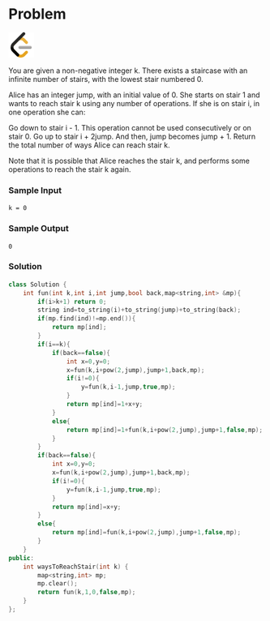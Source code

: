 # Problem
<a href="https://leetcode.com/problems/find-number-of-ways-to-reach-the-k-th-stair/description/">
  <img src="../lib/leetcode-3628885-3030025.webp" width="50"/>
</a>

You are given a non-negative integer k. There exists a staircase with an infinite number of stairs, with the lowest stair numbered 0.

Alice has an integer jump, with an initial value of 0. She starts on stair 1 and wants to reach stair k using any number of operations. If she is on stair i, in one operation she can:

Go down to stair i - 1. This operation cannot be used consecutively or on stair 0.
Go up to stair i + 2jump. And then, jump becomes jump + 1.
Return the total number of ways Alice can reach stair k.

Note that it is possible that Alice reaches the stair k, and performs some operations to reach the stair k again.


### Sample Input
```
k = 0
```
### Sample Output
```
0
```

### Solution
```cpp
class Solution {
    int fun(int k,int i,int jump,bool back,map<string,int> &mp){
        if(i>k+1) return 0;
        string ind=to_string(i)+to_string(jump)+to_string(back);
        if(mp.find(ind)!=mp.end()){
            return mp[ind];
        }
        if(i==k){
            if(back==false){
                int x=0,y=0;
                x=fun(k,i+pow(2,jump),jump+1,back,mp);
                if(i!=0){
                    y=fun(k,i-1,jump,true,mp);
                }
                return mp[ind]=1+x+y;
            }
            else{
                return mp[ind]=1+fun(k,i+pow(2,jump),jump+1,false,mp);
            }
        }
        if(back==false){
            int x=0,y=0;
            x=fun(k,i+pow(2,jump),jump+1,back,mp);
            if(i!=0){
                y=fun(k,i-1,jump,true,mp);
            }
            return mp[ind]=x+y;
        }
        else{
            return mp[ind]=fun(k,i+pow(2,jump),jump+1,false,mp);
        }
    }
public:
    int waysToReachStair(int k) {
        map<string,int> mp;
        mp.clear();
        return fun(k,1,0,false,mp);
    }
};
```
